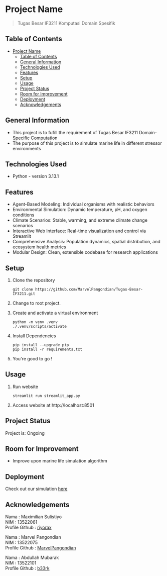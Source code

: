 # Project Name
> Tugas Besar IF3211 Komputasi Domain Spesifik

## Table of Contents
- [Project Name](#project-name)
  - [Table of Contents](#table-of-contents)
  - [General Information](#general-information)
  - [Technologies Used](#technologies-used)
  - [Features](#features)
  - [Setup](#setup)
  - [Usage](#usage)
  - [Project Status](#project-status)
  - [Room for Improvement](#room-for-improvement)
  - [Deployment](#deployment)
  - [Acknowledgements](#acknowledgements)

## General Information
- This project is to fufill the requirement of Tugas Besar IF3211 Domain-Specific Computation
- The purpose of this project is to simulate marine life in different stressor environments

## Technologies Used
- Python - version 3.13.1

## Features
- Agent-Based Modeling: Individual organisms with realistic behaviors
- Environmental Simulation: Dynamic temperature, pH, and oxygen conditions
- Climate Scenarios: Stable, warming, and extreme climate change scenarios
- Interactive Web Interface: Real-time visualization and control via Streamlit
- Comprehensive Analysis: Population dynamics, spatial distribution, and ecosystem health metrics
- Modular Design: Clean, extensible codebase for research applications

## Setup
1. Clone the repository

    ```
    git clone https://github.com/MarvelPangondian/Tugas-Besar-IF3211.git
    ```
2. Change to root project.

3. Create and activate a virtual environment
    ```
    python -m venv .venv
    ./.venv/scripts/activate
    ```

4. Install Dependencies
    ```
    pip install --upgrade pip
    pip install -r requirements.txt
    ```

5. You're good to go !

## Usage
1. Run website 

	```
	streamlit run streamlit_app.py
	```

2. Access website at http://localhost:8501

## Project Status
Project is: Ongoing

## Room for Improvement
- Improve upon marine life simulation algorithm

## Deployment
Check out our simulation [here](https://tugas-besar-if3211.streamlit.app/)

## Acknowledgements
Nama : Maximilian Sulistiyo</br>
NIM : 13522061 </br>
Profile Github : [riyorax](https://github.com/riyorax)</br>

Nama : Marvel Pangondian</br>
NIM : 13522075 </br>
Profile Github : [MarvelPangondian](https://github.com/MarvelPangondian)</br>

Nama : Abdullah Mubarak</br>
NIM : 13522101 </br>
Profile Github : [b33rk](https://github.com/b33rk)</br>
</br>